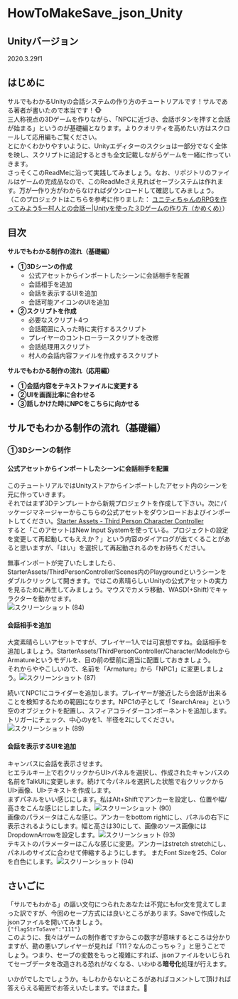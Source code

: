 # HowToMakeSave_json_Unity
## Unityバージョン
2020.3.29f1

## はじめに
サルでもわかるUnityの会話システムの作り方のチュートリアルです！サルである著者が書いたので本当です！🐵  
三人称視点の3Dゲームを作りながら、「NPCに近づき、会話ボタンを押すと会話が始まる」というのが基礎編となります。よりクオリティを高めたい方はスクロールして応用編もご覧ください。  
とにかくわかりやすいように、Unityエディターのスクショは一部分でなく全体を映し、スクリプトに追記するときも全文記載しながらゲームを一緒に作っていきます。  
さっそくこのReadMeに沿って実践してみましょう。なお、リポジトリのファイルはゲームの完成品なので、このReadMeさえ見ればセーブシステムは作れます。万が一作り方がわからなければダウンロードして確認してみましょう。  
（このプロジェクトはこちらを参考に作りました：  [ユニティちゃんのRPGを作ってみよう5ー村人との会話ー|Unityを使った３Dゲームの作り方（かめくめ）](https://gametukurikata.com/letstrymakeit/unitychanrpg/unitychanrpg5)）  

## 目次
**サルでもわかる制作の流れ（基礎編）**
- **①3Dシーンの作成**  
    - 公式アセットからインポートしたシーンに会話相手を配置  
    - 会話相手を追加  
    - 会話を表示するUIを追加  
    - 会話可能アイコンのUIを追加  
- **②スクリプトを作成**
    - 必要なスクリプト4つ
    - 会話範囲に入った時に実行するスクリプト
    - プレイヤーのコントローラースクリプトを改修
    - 会話処理用スクリプト
    - 村人の会話内容ファイルを作成するスクリプト  
    
**サルでもわかる制作の流れ（応用編）**
- **①会話内容をテキストファイルに変更する** 
- **②UIを画面比率に合わせる** 
- **③話しかけた時にNPCをこちらに向かせる** 


## サルでもわかる制作の流れ（基礎編）
###  ①3Dシーンの制作
#### 公式アセットからインポートしたシーンに会話相手を配置  
このチュートリアルではUnityストアからインポートしたアセット内のシーンを元に作っていきます。  
それではまず3Dテンプレートから新規プロジェクトを作成して下さい。次にパッケージマネージャーからこちらの公式アセットをダウンロードおよびインポートしてください。[Starter Assets - Third Person Character Controller](https://assetstore.unity.com/packages/essentials/starter-assets-third-person-character-controller-196526)  
すると「このアセットはNew Input Systemを使っている。プロジェクトの設定を変更して再起動してもええか？」という内容のダイアログが出てくることがあると思いますが、「はい」を選択して再起動されるのをお待ちください。


無事インポートが完了いたしましたら、StarterAssets/ThirdPersonController/Scenes内のPlaygroundというシーンをダブルクリックして開きます。ではこの素晴らしいUnityの公式アセットの実力を見るために再生してみましょう。マウスでカメラ移動、WASD(+Shift)でキャラクターを動かせます。  
![スクリーンショット (84)](https://user-images.githubusercontent.com/82185511/184536261-dc98a5c1-1847-438f-9062-7e68280689f6.png)


#### 会話相手を追加  
大変素晴らしいアセットですが、プレイヤー1人では可哀想ですね。会話相手を追加しましょう。StarterAssets/ThirdPersonController/Character/ModelsからArmatureというモデルを、目の前の壁前に適当に配置しておきましょう。  
それからややこしいので、名前を「Armature」から「NPC1」に変更しましょう。![スクリーンショット (87)](https://user-images.githubusercontent.com/82185511/184537799-278527fc-2ec8-4c41-a606-6fdd87151b3b.png)

続いてNPC1にコライダーを追加します。プレイヤーが接近したら会話が出来ることを検知するための範囲になります。NPC1の子として「SearchArea」という空のオブジェクトを配置し、スフィアコライダーコンポーネントを追加します。トリガーにチェック、中心のyを1、半径を2にしてください。![スクリーンショット (89)](https://user-images.githubusercontent.com/82185511/184541204-4a7fea4a-0364-4679-baa6-f50a4ff42e41.png)




#### 会話を表示するUIを追加  
キャンバスに会話を表示させます。  
ヒエラルキー上で右クリックからUI>パネルを選択し、作成されたキャンバスの名前をTalkUIに変更します。続けて今パネルを選択した状態で右クリックからUI>画像、UI>テキストを作成します。  
まずパネルをいい感じにします。私はAlt+Shiftでアンカーを設定し、位置や幅/高さをこんな感じにしました。![スクリーンショット (90)](https://user-images.githubusercontent.com/82185511/184541465-36b711cc-0fbd-423a-87c6-e47d15d061b1.png)  
画像のパラメータはこんな感じ。アンカーをbottom rightにし、パネルの右下に表示されるようにします。幅と高さは30にして、画像のソース画像にはDropdownArrowを設定します。![スクリーンショット (93)](https://user-images.githubusercontent.com/82185511/184541440-ec63c166-b276-4b02-9214-80cdd28577ca.png)  
テキストのパラメーターはこんな感じに変更。アンカーはstretch stretchにし、パネルのサイズに合わせて伸縮するようにします。
またFont Sizeを25、Colorを白色にします。![スクリーンショット (94)](https://user-images.githubusercontent.com/82185511/184541637-4b668b9f-d390-4626-92e3-17571f454cf7.png)













## さいごに
「サルでもわかる」の謳い文句につられたあなたは不覚にもfor文を覚えてしまった訳ですが、今回のセーブ方式には良いところがあります。Saveで作成したjsonファイルを開いてみましょう。  
`{"flagStrToSave":"111"}`  
このように、我々はゲームの制作者ですからこの数字が意味するところは分かりますが、勘の悪いプレイヤーが見れば「111？なんのこっちゃ？」と思うことでしょう。つまり、セーブの変数をもっと複雑にすれば、jsonファイルをいじられてセーブデータを改造される恐れがなくなる、いわゆる**暗号化**処理が行えます。  

いかがでしたでしょうか。もしわからないところがあればコメントして頂ければ答えらえる範囲でお答えいたします。ではまた。🐒  
